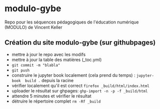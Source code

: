 # modulo-gybe
Repo pour les séquences pédagogiques de l'éducation numérique (MODULO) de Vincent Keller

## Création du site modulo-gybe (sur githubpages)

- mettre à jour le repo avec les modifs
- mettre à jour la table des matières (_toc.yml)
- `git commit -m "blabla"`
- `git push`
- construire le jupyter book localement (cela prend du temps) : `jupyter-book  build .` depuis la racine
- vérifier localement qu'il est correct `firefox _build/html/index.html`
- uploader le résultat sur ghpages: `ghp-import -n -p -f _build/html`
- attendre 5 minutes et vérifier le résultat
- détruire le répertoire complet `rm -Rf _build`

